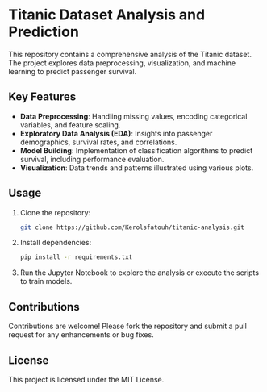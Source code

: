 # Titanic Dataset Analysis and Prediction

This repository contains a comprehensive analysis of the Titanic dataset. The project explores data preprocessing, visualization, and machine learning to predict passenger survival.

## Key Features

- **Data Preprocessing**: Handling missing values, encoding categorical variables, and feature scaling.
- **Exploratory Data Analysis (EDA)**: Insights into passenger demographics, survival rates, and correlations.
- **Model Building**: Implementation of classification algorithms to predict survival, including performance evaluation.
- **Visualization**: Data trends and patterns illustrated using various plots.

## Usage

1. Clone the repository:
   ```bash
   git clone https://github.com/Kerolsfatouh/titanic-analysis.git
   ```

2. Install dependencies:
   ```bash
   pip install -r requirements.txt
   ```

3. Run the Jupyter Notebook to explore the analysis or execute the scripts to train models.

## Contributions

Contributions are welcome! Please fork the repository and submit a pull request for any enhancements or bug fixes.

## License

This project is licensed under the MIT License.

